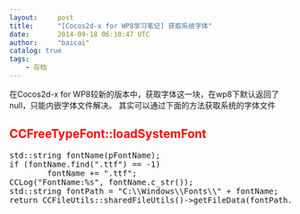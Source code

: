 ```yaml
---
layout:     post
title:      "[Cocos2d-x for WP8学习笔记] 获取系统字体"
date:       2014-09-18 06:10:47 UTC
author:     "baicai"
catalog: true
tags:
    - 存档
---
```


<p>
	在Cocos2d-x for WP8较新的版本中，获取字体这一块，在wp8下默认返回了null，只能内嵌字体文件解决。 其实可以通过下面的方法获取系统的字体文件
</p>

<h2>
	<span style="color: #ff0000;">CCFreeTypeFont::loadSystemFont</span>
</h2>

<pre class="brush:cpp">
std::string fontName(pFontName);
if (fontName.find(".ttf") == -1)
        fontName += ".ttf";
CCLog("FontName:%s", fontName.c_str());
std::string fontPath = "C:\\Windows\\Fonts\\" + fontName;
return CCFileUtils::sharedFileUtils()-&gt;getFileData(fontPath.c_str(), "rb", size);</pre>